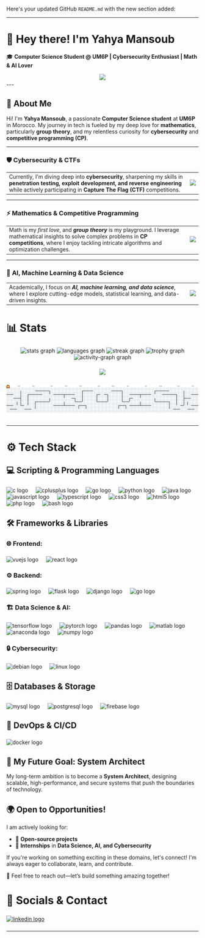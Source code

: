 Here's your updated GitHub `README.md` with the new section added:  

---

# 👋 Hey there! I'm Yahya Mansoub  

🎓 **Computer Science Student @ UM6P | Cybersecurity Enthusiast | Math & AI Lover**  

 <div align="center">
  <img height="" src="https://camo.githubusercontent.com/dd9b4a35c79a57583ccfc38c3512469e375ebae578f7a90aa020f57748a81dfc/68747470733a2f2f6d69722d73332d63646e2d63662e626568616e63652e6e65742f70726f6a6563745f6d6f64756c65732f68642f3232383733353133373131393831312e363230353437323462616630622e676966"  />
</div>
---

## 🚀 About Me  

Hi! I'm **Yahya Mansoub**, a passionate **Computer Science student** at **UM6P** in Morocco. My journey in tech is fueled by my deep love for **mathematics**, particularly **group theory**, and my relentless curiosity for **cybersecurity** and **competitive programming (CP)**.  

---
### 🛡️ **Cybersecurity & CTFs**  

<table>
  <tr>
    <td>
      Currently, I'm diving deep into <strong>cybersecurity</strong>, sharpening my skills in <strong>penetration testing, exploit development, and reverse engineering</strong> while actively participating in <strong>Capture The Flag (CTF)</strong> competitions.
    </td>
    <td>
      <img src="https://media.tenor.com/a03Li7Nyr8UAAAAj/ctf.gif" width="200" />
    </td>
  </tr>
</table>

---

### ⚡ **Mathematics & Competitive Programming**  

<table>
  <tr>
    <td>
      Math is my <em>first love</em>, and <strong><em>group theory</em></strong> is my playground. I leverage mathematical insights to solve complex problems in <strong>CP competitions</strong>, where I enjoy tackling intricate algorithms and optimization challenges.
    </td>
    <td>
      <img src="https://i.pinimg.com/originals/a5/1b/e7/a51be7bd227e0e4b3d18de7f51a81b50.gif" width="500" />
    </td>
  </tr>
</table>

---

### 🤖 **AI, Machine Learning & Data Science**  

<table>
  <tr>
    <td>
      Academically, I focus on <strong><em>AI, machine learning, and data science</em></strong>, where I explore cutting-edge models, statistical learning, and data-driven insights.
    </td>
    <td>
      <img src="https://mir-s3-cdn-cf.behance.net/project_modules/disp/8f829b23005371.5631bbe9c822a.gif" width="180" />
    </td>
  </tr>
</table>

###

<h1 align="left">📊 Stats</h1>

###

<div align="center">
  <img src="https://github-readme-stats.vercel.app/api?username=YahyaMansoub&hide_title=false&hide_rank=false&show_icons=true&include_all_commits=true&count_private=true&disable_animations=false&theme=dracula&locale=en&hide_border=false&order=1" height="150" alt="stats graph"  />
  <img src="https://github-readme-stats.vercel.app/api/top-langs?username=YahyaMansoub&locale=en&hide_title=false&layout=compact&card_width=320&langs_count=5&theme=dracula&hide_border=false&order=2" height="150" alt="languages graph"  />
  <img src="https://streak-stats.demolab.com?user=YahyaMansoub&locale=en&mode=daily&theme=dracula&hide_border=false&border_radius=5&order=3" height="150" alt="streak graph"  />
  <img src="https://github-profile-trophy.vercel.app?username=YahyaMansoub&theme=dracula&column=-1&row=1&margin-w=8&margin-h=8&no-bg=false&no-frame=false&order=4" height="150" alt="trophy graph"  />
  <img src="https://github-readme-activity-graph.vercel.app/graph?username=YahyaMansoub&radius=16&theme=react&area=true&order=5" height="300" alt="activity-graph graph"  />
</div>

###

<div align="center">
  <img src="https://visitor-badge.laobi.icu/badge?page_id=YahyaMansoub.YahyaMansoub&"  />
</div>

###

<picture>
  <source media="(prefers-color-scheme: dark)" srcset="https://raw.githubusercontent.com/YahyaMansoub/YahyaMansoub/output/pacman-contribution-graph-dark.svg">
  <source media="(prefers-color-scheme: light)" srcset="https://raw.githubusercontent.com/YahyaMansoub/YahyaMansoub/output/pacman-contribution-graph.svg">
  <img alt="pacman contribution graph" src="https://raw.githubusercontent.com/YahyaMansoub/YahyaMansoub/output/pacman-contribution-graph.svg">
</picture>

###

---



###

<h1 align="left">⚙️ Tech Stack</h1>

###

<h2 align="left">💻 Scripting & Programming Languages</h2>

###

<div align="left">
  <img src="https://cdn.jsdelivr.net/gh/devicons/devicon/icons/c/c-plain.svg" height="40" alt="c logo"  />
  <img width="12" />
  <img src="https://cdn.jsdelivr.net/gh/devicons/devicon/icons/cplusplus/cplusplus-plain.svg" height="40" alt="cplusplus logo"  />
  <img width="12" />
  <img src="https://cdn.jsdelivr.net/gh/devicons/devicon/icons/go/go-original-wordmark.svg" height="40" alt="go logo"  />
  <img width="12" />
  <img src="https://cdn.jsdelivr.net/gh/devicons/devicon/icons/python/python-original-wordmark.svg" height="40" alt="python logo"  />
  <img width="12" />
  <img src="https://cdn.jsdelivr.net/gh/devicons/devicon/icons/java/java-original-wordmark.svg" height="40" alt="java logo"  />
  <img width="12" />
  <img src="https://cdn.jsdelivr.net/gh/devicons/devicon/icons/javascript/javascript-original.svg" height="40" alt="javascript logo"  />
  <img width="12" />
  <img src="https://cdn.jsdelivr.net/gh/devicons/devicon/icons/typescript/typescript-original.svg" height="40" alt="typescript logo"  />
  <img width="12" />
  <img src="https://cdn.jsdelivr.net/gh/devicons/devicon/icons/css3/css3-plain-wordmark.svg" height="40" alt="css3 logo"  />
  <img width="12" />
  <img src="https://cdn.jsdelivr.net/gh/devicons/devicon/icons/html5/html5-plain-wordmark.svg" height="40" alt="html5 logo"  />
  <img width="12" />
  <img src="https://cdn.jsdelivr.net/gh/devicons/devicon/icons/php/php-original.svg" height="40" alt="php logo"  />
  <img width="12" />
  <img src="https://cdn.jsdelivr.net/gh/devicons/devicon/icons/bash/bash-original.svg" height="40" alt="bash logo"  />
</div>

###

<h2 align="left">🛠️ Frameworks & Libraries</h2>

###

<h3 align="left">🌐 Frontend:</h3>

###

<div align="left">
  <img src="https://cdn.jsdelivr.net/gh/devicons/devicon/icons/vuejs/vuejs-original-wordmark.svg" height="40" alt="vuejs logo"  />
  <img width="12" />
  <img src="https://cdn.jsdelivr.net/gh/devicons/devicon/icons/react/react-original-wordmark.svg" height="40" alt="react logo"  />
</div>

###

<h3 align="left">⚙️ Backend:</h3>

###

<div align="left">
  <img src="https://cdn.jsdelivr.net/gh/devicons/devicon/icons/spring/spring-original.svg" height="40" alt="spring logo"  />
  <img width="12" />
  <img src="https://cdn.jsdelivr.net/gh/devicons/devicon/icons/flask/flask-original.svg" height="40" alt="flask logo"  />
  <img width="12" />
  <img src="https://cdn.jsdelivr.net/gh/devicons/devicon/icons/django/django-plain.svg" height="40" alt="django logo"  />
  <img width="12" />
  <img src="https://cdn.jsdelivr.net/gh/devicons/devicon/icons/go/go-original.svg" height="40" alt="go logo"  />
</div>

###

<h3 align="left">🏗️ Data Science & AI:</h3>

###

<div align="left">
  <img src="https://cdn.jsdelivr.net/gh/devicons/devicon/icons/tensorflow/tensorflow-original.svg" height="40" alt="tensorflow logo"  />
  <img width="12" />
  <img src="https://cdn.jsdelivr.net/gh/devicons/devicon/icons/pytorch/pytorch-original.svg" height="40" alt="pytorch logo"  />
  <img width="12" />
  <img src="https://cdn.jsdelivr.net/gh/devicons/devicon/icons/pandas/pandas-original.svg" height="40" alt="pandas logo"  />
  <img width="12" />
  <img src="https://cdn.jsdelivr.net/gh/devicons/devicon/icons/matlab/matlab-original.svg" height="40" alt="matlab logo"  />
  <img width="12" />
  <img src="https://cdn.jsdelivr.net/gh/devicons/devicon/icons/anaconda/anaconda-original.svg" height="40" alt="anaconda logo"  />
  <img width="12" />
  <img src="https://cdn.jsdelivr.net/gh/devicons/devicon/icons/numpy/numpy-original.svg" height="40" alt="numpy logo"  />
</div>

###

<h3 align="left">🔒 Cybersecurity:</h3>

###

<div align="left">
  <img src="https://cdn.jsdelivr.net/gh/devicons/devicon/icons/debian/debian-original.svg" height="40" alt="debian logo"  />
  <img width="12" />
  <img src="https://cdn.jsdelivr.net/gh/devicons/devicon/icons/linux/linux-original.svg" height="40" alt="linux logo"  />
</div>

###

<h2 align="left">🗄️ Databases & Storage</h2>

###

<div align="left">
  <img src="https://cdn.jsdelivr.net/gh/devicons/devicon/icons/mysql/mysql-original-wordmark.svg" height="40" alt="mysql logo"  />
  <img width="12" />
  <img src="https://cdn.jsdelivr.net/gh/devicons/devicon/icons/postgresql/postgresql-plain-wordmark.svg" height="40" alt="postgresql logo"  />
  <img width="12" />
  <img src="https://cdn.jsdelivr.net/gh/devicons/devicon/icons/firebase/firebase-plain-wordmark.svg" height="40" alt="firebase logo"  />
</div>

###

<h2 align="left">🐳 DevOps & CI/CD</h2>

###

<div align="left">
  <img src="https://cdn.jsdelivr.net/gh/devicons/devicon/icons/docker/docker-plain-wordmark.svg" height="40" alt="docker logo"  />
</div>



## 🎯 My Future Goal: **System Architect**  
My long-term ambition is to become a **System Architect**, designing scalable, high-performance, and secure systems that push the boundaries of technology.  

## 🌍 Open to Opportunities!  
I am actively looking for:  
- 🔹 **Open-source projects**  
- 🔹 **Internships**  in **Data Science, AI, and Cybersecurity** 
  

If you're working on something exciting in these domains, let's connect! I'm always eager to collaborate, learn, and contribute.  

📩 Feel free to reach out—let’s build something amazing together!  

###

<h1 align="left">📧 Socials & Contact</h1>

###

<div align="left">
  <a href="https://www.linkedin.com/public-profile/settings?lipi=urn%3Ali%3Apage%3Ad_flagship3_profile_self_edit_contact-info%3Byv%2FTRysZQFq384r1Z93Rzw%3D%3D" target="_blank">
    <img src="https://raw.githubusercontent.com/maurodesouza/profile-readme-generator/master/src/assets/icons/social/linkedin/default.svg" width="52" height="40" alt="linkedin logo"  />
  </a>
</div>

###
---




